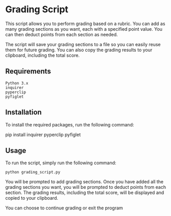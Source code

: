 # Grading Script

This script allows you to perform grading based on a rubric. You can add as many grading sections as you want, each with a specified point value. You can then deduct points from each section as needed.

The script will save your grading sections to a file so you can easily reuse them for future grading. You can also copy the grading results to your clipboard, including the total score.
## Requirements

    Python 3.x
    inquirer
    pyperclip
    pyfiglet

## Installation

To install the required packages, run the following command:

pip install inquirer pyperclip pyfiglet

## Usage

To run the script, simply run the following command:
```
python grading_script.py
```

You will be prompted to add grading sections. Once you have added all the grading sections you want, you will be prompted to deduct points from each section. The grading results, including the total score, will be displayed and copied to your clipboard.

You can choose to continue grading or exit the program
